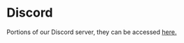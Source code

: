 # Discord
Portions of our Discord server, they can be accessed [here.](https://crimsonmoddingteam.github.io/discord)
